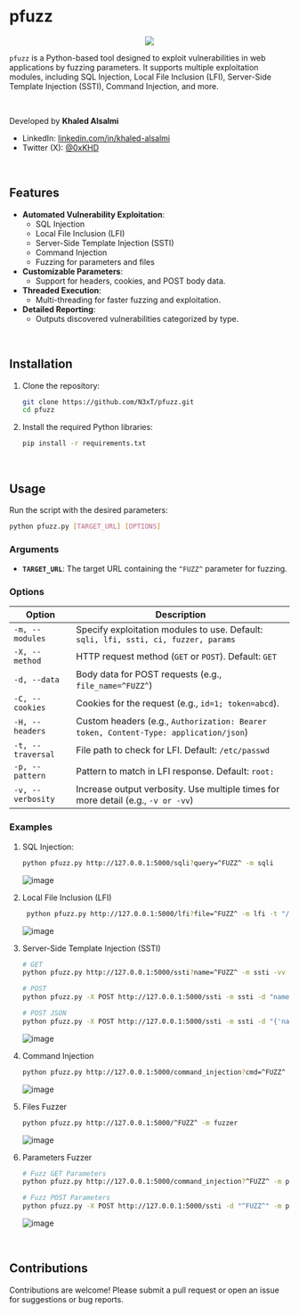 # pfuzz

<p align="center">
  <img src="https://github.com/user-attachments/assets/88b281e1-7950-4f64-bf31-5f1eae659e0e"/>
</p>

`pfuzz` is a Python-based tool designed to exploit vulnerabilities in web applications by fuzzing parameters. It supports multiple exploitation modules, including SQL Injection, Local File Inclusion (LFI), Server-Side Template Injection (SSTI), Command Injection, and more.

<br>

Developed by **Khaled Alsalmi**  
- LinkedIn: [linkedin.com/in/khaled-alsalmi](https://linkedin.com/in/khaled-alsalmi)  
- Twitter (X): [@0xKHD](https://twitter.com/0xKHD)
  
<br>

## Features

- **Automated Vulnerability Exploitation**:
  - SQL Injection
  - Local File Inclusion (LFI)
  - Server-Side Template Injection (SSTI)
  - Command Injection
  - Fuzzing for parameters and files
- **Customizable Parameters**:
  - Support for headers, cookies, and POST body data.
- **Threaded Execution**:
  - Multi-threading for faster fuzzing and exploitation.
- **Detailed Reporting**:
  - Outputs discovered vulnerabilities categorized by type.

<br>

## Installation

1. Clone the repository:
   ```bash
   git clone https://github.com/N3xT/pfuzz.git
   cd pfuzz
   ```

2. Install the required Python libraries:
   ```bash
   pip install -r requirements.txt
   ```

<br>

## Usage

Run the script with the desired parameters:

```bash
python pfuzz.py [TARGET_URL] [OPTIONS]
```

### Arguments

- **`TARGET_URL`**: The target URL containing the `^FUZZ^` parameter for fuzzing.

### Options

| Option           | Description                                                                                           |
|-------------------|------------------------------------------------------------------------------------------------------|
| `-m, --modules`  | Specify exploitation modules to use. Default: `sqli, lfi, ssti, ci, fuzzer, params`                   |
| `-X, --method`   | HTTP request method (`GET` or `POST`). Default: `GET`                                                 |
| `-d, --data`     | Body data for POST requests (e.g., `file_name=^FUZZ^`)                                                |
| `-C, --cookies`  | Cookies for the request (e.g., `id=1; token=abcd`).                                                   |
| `-H, --headers`  | Custom headers (e.g., `Authorization: Bearer token, Content-Type: application/json`)                  |
| `-t, --traversal`| File path to check for LFI. Default: `/etc/passwd`                                                    |
| `-p, --pattern`  | Pattern to match in LFI response. Default: `root:`                                                    |
| `-v, --verbosity`| Increase output verbosity. Use multiple times for more detail (e.g., `-v or -vv`)                     |

### Examples

1. SQL Injection:
   ```bash
   python pfuzz.py http://127.0.0.1:5000/sqli?query=^FUZZ^ -m sqli
   ```
   ![image](https://github.com/user-attachments/assets/870b0fcb-b7b1-4617-9ad5-81ac92a770d2)

3. Local File Inclusion (LFI)
   ```bash
    python pfuzz.py http://127.0.0.1:5000/lfi?file=^FUZZ^ -m lfi -t "/etc/passwd" -p "root:"
   ```
   ![image](https://github.com/user-attachments/assets/6704922e-047d-40f9-a9cf-d4cfb4f6d1fb)
   
5. Server-Side Template Injection (SSTI)
   ```bash
   # GET
   python pfuzz.py http://127.0.0.1:5000/ssti?name=^FUZZ^ -m ssti -vv

   # POST
   python pfuzz.py -X POST http://127.0.0.1:5000/ssti -m ssti -d "name=^FUZZ^&email=admin@gmail.com" -vv

   # POST JSON
   python pfuzz.py -X POST http://127.0.0.1:5000/ssti -m ssti -d "{'name': '^FUZZ^', 'email': 'admin@gmail.com'}" -vv
   ```
   ![image](https://github.com/user-attachments/assets/a81cd863-2811-4d77-bfef-6c45d60cec0c)

6. Command Injection
   ```bash
   python pfuzz.py http://127.0.0.1:5000/command_injection?cmd=^FUZZ^ -m ci
   ```
   ![image](https://github.com/user-attachments/assets/475b59fd-1500-45c0-b173-b44e946f9e32)

7. Files Fuzzer
   ```bash
   python pfuzz.py http://127.0.0.1:5000/^FUZZ^ -m fuzzer
   ```
   ![image](https://github.com/user-attachments/assets/c11b9388-99b2-472f-b50c-b9eca5a2d405)


8. Parameters Fuzzer
   ```bash
   # Fuzz GET Parameters
   python pfuzz.py http://127.0.0.1:5000/command_injection?^FUZZ^ -m params

   # Fuzz POST Parameters
   python pfuzz.py -X POST http://127.0.0.1:5000/ssti -d "^FUZZ^" -m params
   ```
   ![image](https://github.com/user-attachments/assets/955bd69c-879c-4b81-881d-eb607a0c5221)

<br>

## Contributions

Contributions are welcome! Please submit a pull request or open an issue for suggestions or bug reports.
